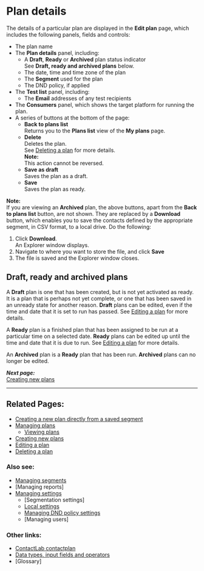 # Plan details

The details of a particular plan are displayed in the **Edit plan** page, which includes the following panels, fields and controls:  

- The plan name  
- The **Plan details** panel, including:  
  - A **Draft**, **Ready** or **Archived** plan status indicator  
   See **Draft, ready and archived plans** below.  
  - The date, time and time zone of the plan  
  - The **Segment** used for the plan  
  - The DND policy, if applied  
- The **Test list** panel, including:  
  - The **Email** addresses of any test recipients  
- The **Consumers** panel, which shows the target platform for running the plan.  
- A series of buttons at the bottom of the page:  
  - **Back to plans list**  
   Returns you to the **Plans list** view of the **My plans** page.  
  - **Delete**  
   Deletes the plan.  
   See [Deleting a plan](DeletingPlans.md) for more details.  
   **Note:**  
   This action cannot be reversed.  
  - **Save as draft**  
   Saves the plan as a draft.  
  - **Save**  
   Saves the plan as ready.  

**Note:**  
If you are viewing an **Archived** plan, the above buttons, apart from the **Back to plans list** button, are not shown. They are replaced by a **Download** button, which enables you to save the contacts defined by the appropriate segment, in CSV format, to a local drive. Do the following:  

1. Click **Download**.  
  An Explorer window displays.  
2. Navigate to where you want to store the file, and click **Save**  
3. The file is saved and the Explorer window closes.  

## Draft, ready and archived plans

A **Draft** plan is one that has been created, but is not yet activated as ready. It is a plan that is perhaps not yet complete, or one that has been saved in an unready state for another reason. **Draft** plans can be edited, even if the time and date that it is set to run has passed. See [Editing a plan](EditingPlan.md) for more details.  

A **Ready** plan is a finished plan that has been assigned to be run at a particular time on a selected date. **Ready** plans can be edited up until the time and date that it is due to run. See [Editing a plan](EditingPlan.md) for more details.  
  
An **Archived** plan is a **Ready** plan that has been run. **Archived** plans can no longer be edited.  

***Next page:***  
[Creating new plans](CreatingNewPlans.md)  

----------

## Related Pages:  

- [Creating a new plan directly from a saved segment](CreatingPlanFromSegment.md)  
- [Managing plans](ManagingPlans.md)  
  - [Viewing plans](ViewingPlans.md)  
- [Creating new plans](CreatingNewPlans.md)  
- [Editing a plan](EditingPlan.md)  
- [Deleting a plan](DeletingPlans.md)  

### Also see:  

- [Managing segments](ManagingSegments.md)  
- [Managing reports]  
- [Managing settings](ManagingSettings.md)  
  - [Segmentation settings]  
  - [Local settings](LocalSettings.md)  
  - [Managing DND policy settings](ManagingDND.md)  
  - [Managing users]  

### Other links:  

- [ContactLab contactplan](Home.md)  
- [Data types, input fields and operators](InputBoxOperators.md)  
- [Glossary]  
